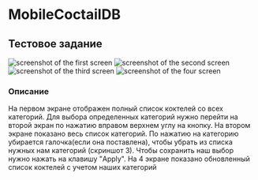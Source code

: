 # MobileCoctailDB


 Тестовое задание
-------------------------------
![screenshot of the first screen]( https://ibb.co/GRJcmB5)
![screenshot of the second screen]( https://ibb.co/VYH7614)
![screenshot of the third screen]( https://ibb.co/9Tpj1JS)
![screenshot of the four screen]( https://ibb.co/SQRWVqP)

###  Описание


На первом экране отображен полный список коктелей со всех категорий. Для выбора определенных категорий нужно перейти на второй экран по нажатию вправом верхнем углу на кнопку.
На втором экране показано весь список категорий. По нажатию на категорию убирается галочка(если она поставлена), чтобы убрать из списка нужных нам категорий (скриншот 3). Чтобы сохранить наш выбор нужно нажать на клавишу "Apply". 
На 4 экране показано обновленный список коктелей с учетом наших категорий
